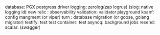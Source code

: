 database: PGX postgress driver
logging: zerolog(zap logrus) (slog: native logging id)
new relic : observability
validation: validator playground
koanf: config mangment (or viper)
turn : database migration (or goose, golang migrator)
testify: test
test container: test
asyncq: background jobs
resend: 
scalar: (swagger)